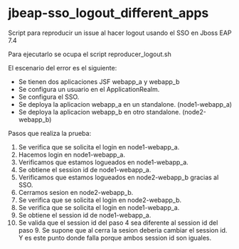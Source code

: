 # jbeap-sso_logout_different_apps
Script para reproducir un issue al hacer logout usando el SSO en Jboss EAP 7.4

Para ejecutarlo se ocupa el script reproducer_logout.sh

El escenario del error es el siguiente:
- Se tienen dos aplicaciones JSF webapp_a y webapp_b
- Se configura un usuario en el ApplicationRealm.
- Se configura el SSO.
- Se deploya la aplicacion webapp_a en un standalone. (node1-webapp_a)
- Se deploya la aplicacion webapp_b en otro standalone. (node2-webapp_b)


Pasos que realiza la prueba:

1. Se verifica que se solicita el login en node1-webapp_a.
2. Hacemos login en node1-webapp_a.
3. Verificamos que estamos logueados en node1-webapp_a.
4. Se obtiene el session id de node1-webapp_a.
5. Verificamos que estamos logueados en node2-webapp_b gracias al SSO.
6. Cerramos sesion en node2-webapp_b.
7. Se verifica que se solicita el login en node2-webapp_b.
8. Se verifica que se solicita el login en node1-webapp_a.
9. Se obtiene el session id de node1-webapp_a.
10. Se valida que el session id del paso 4 sea diferente al session id del paso 9. 
Se supone que al cerra la sesion deberia cambiar el session id. Y es este punto donde falla porque ambos session id son iguales.
